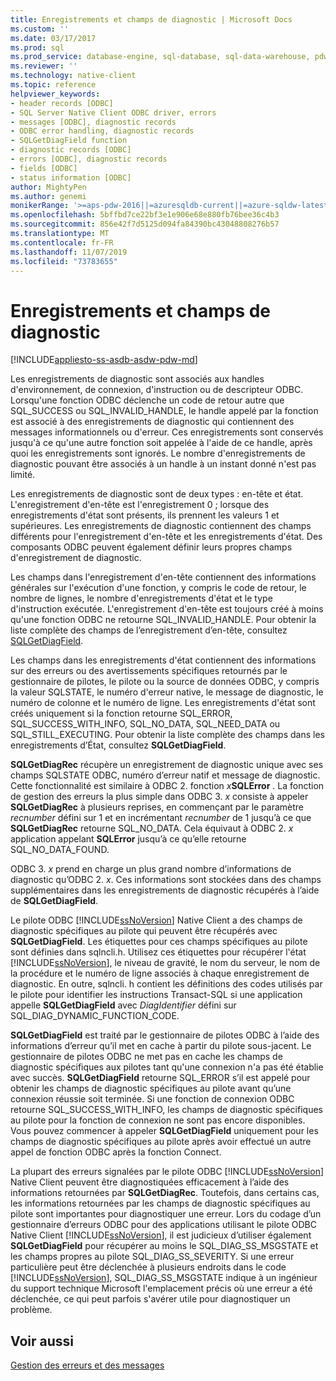 ```yaml
---
title: Enregistrements et champs de diagnostic | Microsoft Docs
ms.custom: ''
ms.date: 03/17/2017
ms.prod: sql
ms.prod_service: database-engine, sql-database, sql-data-warehouse, pdw
ms.reviewer: ''
ms.technology: native-client
ms.topic: reference
helpviewer_keywords:
- header records [ODBC]
- SQL Server Native Client ODBC driver, errors
- messages [ODBC], diagnostic records
- ODBC error handling, diagnostic records
- SQLGetDiagField function
- diagnostic records [ODBC]
- errors [ODBC], diagnostic records
- fields [ODBC]
- status information [ODBC]
author: MightyPen
ms.author: genemi
monikerRange: '>=aps-pdw-2016||=azuresqldb-current||=azure-sqldw-latest||>=sql-server-2016||=sqlallproducts-allversions||>=sql-server-linux-2017||=azuresqldb-mi-current'
ms.openlocfilehash: 5bffbd7ce22bf3e1e906e68e880fb76bee36c4b3
ms.sourcegitcommit: 856e42f7d5125d094fa84390bc43048808276b57
ms.translationtype: MT
ms.contentlocale: fr-FR
ms.lasthandoff: 11/07/2019
ms.locfileid: "73783655"
---
```

# <a name="diagnostic-records-and-fields"></a>Enregistrements et champs de diagnostic
[!INCLUDE[appliesto-ss-asdb-asdw-pdw-md](../../includes/appliesto-ss-asdb-asdw-pdw-md.md)]

  Les enregistrements de diagnostic sont associés aux handles d'environnement, de connexion, d'instruction ou de descripteur ODBC. Lorsqu'une fonction ODBC déclenche un code de retour autre que SQL_SUCCESS ou SQL_INVALID_HANDLE, le handle appelé par la fonction est associé à des enregistrements de diagnostic qui contiennent des messages informationnels ou d'erreur. Ces enregistrements sont conservés jusqu'à ce qu'une autre fonction soit appelée à l'aide de ce handle, après quoi les enregistrements sont ignorés. Le nombre d'enregistrements de diagnostic pouvant être associés à un handle à un instant donné n'est pas limité.  
  
 Les enregistrements de diagnostic sont de deux types : en-tête et état. L'enregistrement d'en-tête est l'enregistrement 0 ; lorsque des enregistrements d'état sont présents, ils prennent les valeurs 1 et supérieures. Les enregistrements de diagnostic contiennent des champs différents pour l'enregistrement d'en-tête et les enregistrements d'état. Des composants ODBC peuvent également définir leurs propres champs d'enregistrement de diagnostic.  
  
 Les champs dans l'enregistrement d'en-tête contiennent des informations générales sur l'exécution d'une fonction, y compris le code de retour, le nombre de lignes, le nombre d'enregistrements d'état et le type d'instruction exécutée. L'enregistrement d'en-tête est toujours créé à moins qu'une fonction ODBC ne retourne SQL_INVALID_HANDLE. Pour obtenir la liste complète des champs de l’enregistrement d’en-tête, consultez [SQLGetDiagField](../../relational-databases/native-client-odbc-api/sqlgetdiagfield.md).  
  
 Les champs dans les enregistrements d'état contiennent des informations sur des erreurs ou des avertissements spécifiques retournés par le gestionnaire de pilotes, le pilote ou la source de données ODBC, y compris la valeur SQLSTATE, le numéro d'erreur native, le message de diagnostic, le numéro de colonne et le numéro de ligne. Les enregistrements d'état sont créés uniquement si la fonction retourne SQL_ERROR, SQL_SUCCESS_WITH_INFO, SQL_NO_DATA, SQL_NEED_DATA ou SQL_STILL_EXECUTING. Pour obtenir la liste complète des champs dans les enregistrements d’État, consultez **SQLGetDiagField**.  
  
 **SQLGetDiagRec** récupère un enregistrement de diagnostic unique avec ses champs SQLSTATE ODBC, numéro d’erreur natif et message de diagnostic. Cette fonctionnalité est similaire à ODBC 2. fonction _x_**SQLError** . La fonction de gestion des erreurs la plus simple dans ODBC 3. *x* consiste à appeler **SQLGetDiagRec** à plusieurs reprises, en commençant par le paramètre *recnumber* défini sur 1 et en incrémentant *recnumber* de 1 jusqu’à ce que **SQLGetDiagRec** retourne SQL_NO_DATA. Cela équivaut à ODBC 2. *x* application appelant **SQLError** jusqu’à ce qu’elle retourne SQL_NO_DATA_FOUND.  
  
 ODBC 3. *x* prend en charge un plus grand nombre d’informations de diagnostic qu’ODBC 2. *x*. Ces informations sont stockées dans des champs supplémentaires dans les enregistrements de diagnostic récupérés à l’aide de **SQLGetDiagField**.  
  
 Le pilote ODBC [!INCLUDE[ssNoVersion](../../includes/ssnoversion-md.md)] Native Client a des champs de diagnostic spécifiques au pilote qui peuvent être récupérés avec **SQLGetDiagField**. Les étiquettes pour ces champs spécifiques au pilote sont définies dans sqlncli.h. Utilisez ces étiquettes pour récupérer l'état [!INCLUDE[ssNoVersion](../../includes/ssnoversion-md.md)], le niveau de gravité, le nom du serveur, le nom de la procédure et le numéro de ligne associés à chaque enregistrement de diagnostic. En outre, sqlncli. h contient les définitions des codes utilisés par le pilote pour identifier les instructions Transact-SQL si une application appelle **SQLGetDiagField** avec *DiagIdentifier* défini sur SQL_DIAG_DYNAMIC_FUNCTION_CODE.  
  
 **SQLGetDiagField** est traité par le gestionnaire de pilotes ODBC à l’aide des informations d’erreur qu’il met en cache à partir du pilote sous-jacent. Le gestionnaire de pilotes ODBC ne met pas en cache les champs de diagnostic spécifiques aux pilotes tant qu'une connexion n'a pas été établie avec succès. **SQLGetDiagField** retourne SQL_ERROR s’il est appelé pour obtenir les champs de diagnostic spécifiques au pilote avant qu’une connexion réussie soit terminée. Si une fonction de connexion ODBC retourne SQL_SUCCESS_WITH_INFO, les champs de diagnostic spécifiques au pilote pour la fonction de connexion ne sont pas encore disponibles. Vous pouvez commencer à appeler **SQLGetDiagField** uniquement pour les champs de diagnostic spécifiques au pilote après avoir effectué un autre appel de fonction ODBC après la fonction Connect.  
  
 La plupart des erreurs signalées par le pilote ODBC [!INCLUDE[ssNoVersion](../../includes/ssnoversion-md.md)] Native Client peuvent être diagnostiquées efficacement à l’aide des informations retournées par **SQLGetDiagRec**. Toutefois, dans certains cas, les informations retournées par les champs de diagnostic spécifiques au pilote sont importantes pour diagnostiquer une erreur. Lors du codage d’un gestionnaire d’erreurs ODBC pour des applications utilisant le pilote ODBC Native Client [!INCLUDE[ssNoVersion](../../includes/ssnoversion-md.md)], il est judicieux d’utiliser également **SQLGetDiagField** pour récupérer au moins le SQL_DIAG_SS_MSGSTATE et les champs propres au pilote SQL_DIAG_SS_SEVERITY. Si une erreur particulière peut être déclenchée à plusieurs endroits dans le code [!INCLUDE[ssNoVersion](../../includes/ssnoversion-md.md)], SQL_DIAG_SS_MSGSTATE indique à un ingénieur du support technique Microsoft l'emplacement précis où une erreur a été déclenchée, ce qui peut parfois s'avérer utile pour diagnostiquer un problème.  
  
## <a name="see-also"></a>Voir aussi  
 [Gestion des erreurs et des messages](../../relational-databases/native-client-odbc-error-messages/handling-errors-and-messages.md)  
  
  
